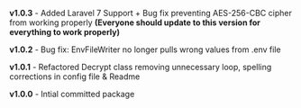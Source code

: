 **v1.0.3** - Added Laravel 7 Support + Bug fix preventing AES-256-CBC cipher from working properly **(Everyone should update to this version for everything to work properly)** 

**v1.0.2** - Bug fix: EnvFileWriter no longer pulls wrong values from .env file

**v1.0.1** - Refactored Decrypt class removing unnecessary loop, spelling corrections in config file & Readme

**v1.0.0** - Intial committed package